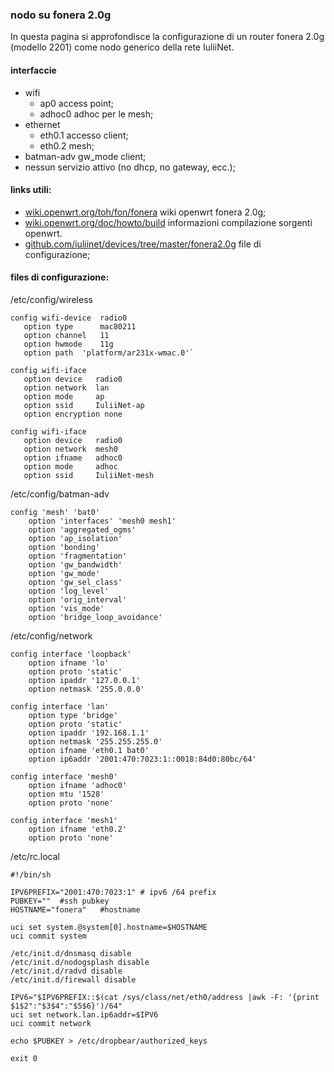 ### nodo su fonera 2.0g

In questa pagina si approfondisce la configurazione di un router fonera 2.0g (modello 2201) come nodo generico della rete IuliiNet.

#### interfaccie

* wifi
    * ap0 access point;
    * adhoc0 adhoc per le mesh;
* ethernet
    * eth0.1 accesso client;
    * eth0.2 mesh;
* batman-adv gw_mode client;
* nessun servizio attivo (no dhcp, no gateway, ecc.);

#### links utili:

* [wiki.openwrt.org/toh/fon/fonera](http://wiki.openwrt.org/toh/fon/fonera) wiki openwrt fonera 2.0g;
* [wiki.openwrt.org/doc/howto/build](http://wiki.openwrt.org/doc/howto/build "building openwrt") informazioni compilazione sorgenti openwrt.
* [github.com/iuliinet/devices/tree/master/fonera2.0g](https://github.com/iuliinet/devices/tree/master/fonera2.0g) file di configurazione;

#### files di configurazione:

/etc/config/wireless

    config wifi-device  radio0
       option type      mac80211
       option channel   11
       option hwmode	11g
       option path	'platform/ar231x-wmac.0'`
       
    config wifi-iface              
       option device   radio0
       option network  lan
       option mode     ap
       option ssid     IuliiNet-ap
       option encryption none

    config wifi-iface
       option device   radio0
       option network  mesh0
       option ifname   adhoc0
       option mode     adhoc
       option ssid     IuliiNet-mesh

/etc/config/batman-adv

    config 'mesh' 'bat0'
        option 'interfaces' 'mesh0 mesh1'
        option 'aggregated_ogms'
        option 'ap_isolation'
        option 'bonding'
        option 'fragmentation'
        option 'gw_bandwidth'
        option 'gw_mode'
       	option 'gw_sel_class'
       	option 'log_level'
       	option 'orig_interval'
       	option 'vis_mode'
       	option 'bridge_loop_avoidance'

/etc/config/network

    config interface 'loopback'
        option ifname 'lo'
    	option proto 'static'
    	option ipaddr '127.0.0.1'
     	option netmask '255.0.0.0'

    config interface 'lan'
     	option type 'bridge'
    	option proto 'static'
    	option ipaddr '192.168.1.1'
    	option netmask '255.255.255.0'
    	option ifname 'eth0.1 bat0'
       	option ip6addr '2001:470:7023:1::0018:84d0:80bc/64'

    config interface 'mesh0'
    	option ifname 'adhoc0'
    	option mtu '1528'
    	option proto 'none'
   
    config interface 'mesh1'
    	option ifname 'eth0.2'
      	option proto 'none' 

/etc/rc.local

    #!/bin/sh

    IPV6PREFIX="2001:470:7023:1" # ipv6 /64 prefix
    PUBKEY=""  #ssh pubkey
    HOSTNAME="fonera"   #hostname

    uci set system.@system[0].hostname=$HOSTNAME
    uci commit system
                                 
    /etc/init.d/dnsmasq disable
    /etc/init.d/nodogsplash disable
    /etc/init.d/radvd disable      
    /etc/init.d/firewall disable
                                    
    IPV6="$IPV6PREFIX::$(cat /sys/class/net/eth0/address |awk -F: '{print $1$2":"$3$4":"$5$6}')/64"
    uci set network.lan.ip6addr=$IPV6                                                              
    uci commit network
  
    echo $PUBKEY > /etc/dropbear/authorized_keys
    
    exit 0
